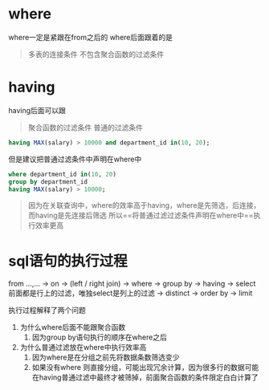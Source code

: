 # where
where一定是紧跟在from之后的
where后面跟着的是
> 多表的连接条件
> 不包含聚合函数的过滤条件

# having
having后面可以跟
>  聚合函数的过滤条件
>  普通的过滤条件

```sql
having MAX(salary) > 10000 and department_id in(10, 20);
```

但是建议把普通过滤条件中声明在where中
```sql
where department_id in(10, 20)
group by department_id
having MAX(salary) > 10000;
```
> 因为在关联查询中，where的效率高于having，where是先筛选，后连接，而having是先连接后筛选
> 所以==将普通过滤过滤条件声明在where中==执行效率更高

# sql语句的执行过程
from ...,... -> on -> (left / right join) -> where -> group by -> having -> select 前面都是行上的过滤，唯独select是列上的过滤 -> distinct -> order by -> limit 

执行过程解释了两个问题
1. 为什么where后面不能跟聚合函数
	1. 因为group by语句执行的顺序在where之后
2. 为什么普通过滤放在where中执行效率高
	1. 因为where是在分组之前先将数据条数筛选变少
	2. 如果没有where 则直接分组，可能出现冗余计算，因为很多行的数据可能在having普通过滤中最终才被筛掉，前面聚合函数的条件限定白白计算了


